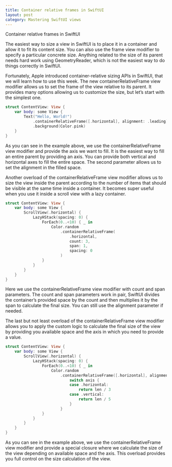 ```yaml
---
title: Container relative frames in SwiftUI
layout: post
category: Mastering SwiftUI views
---
```


Container relative frames in SwiftUI

The easiest way to size a view in SwiftUI is to place it in a container and allow it to fit its content size. You can also use the frame view modifier to specify a particular concrete size. Anything related to the size of its parent needs hard work using GeometryReader, which is not the easiest way to do things correctly in SwiftUI.

Fortunately, Apple introduced container-relative sizing APIs in SwiftUI, that we will learn how to use this week. The new containerRelativeFrame view modifier allows us to set the frame of the view relative to its parent. It provides many options allowing us to customize the size, but let’s start with the simplest one.

```swift
struct ContentView: View {
    var body: some View {
        Text("Hello, World!")
            .containerRelativeFrame([.horizontal], alignment: .leading)
            .background(Color.pink)
    }
}
```

As you can see in the example above, we use the containerRelativeFrame view modifier and provide the axis we want to fill. It is the easiest way to fill an entire parent by providing an axis. You can provide both vertical and horizontal axes to fill the entire space. The second parameter allows us to set the alignment in the filled space.


Another overload of the containerRelativeFrame view modifier allows us to size the view inside the parent according to the number of items that should be visible at the same time inside a container. It becomes super useful when you use it inside a scroll view with a lazy container.

```swift
struct ContentView: View {
    var body: some View {
        ScrollView(.horizontal) {
            LazyHStack(spacing: 0) {
                ForEach(0..<10) { _ in
                    Color.random
                        .containerRelativeFrame(
                            .horizontal,
                            count: 3,
                            span: 1,
                            spacing: 0
                        )
                }
            }
        }
    }
}
```

Here we use the containerRelativeFrame view modifier with count and span parameters. The count and span parameters work in pair, SwiftUI divides the container’s provided space by the count and then multiplies it by the span to calculate the final size. You can still use the alignment parameter if needed.

The last but not least overload of the containerRelativeFrame view modifier allows you to apply the custom logic to calculate the final size of the view by providing you available space and the axis in which you need to provide a value.

```swift
struct ContentView: View {
    var body: some View {
        ScrollView(.horizontal) {
            LazyHStack(spacing: 0) {
                ForEach(0..<10) { _ in
                    Color.random
                        .containerRelativeFrame([.horizontal], alignment: .center) { len, axis in
                            switch axis {
                            case .horizontal:
                                return len / 3
                            case .vertical:
                                return len / 5
                            }
                        }
                }
            }
        }
    }
}
```

As you can see in the example above, we use the containerRelativeFrame view modifier and provide a special closure where we calculate the size of the view depending on available space and the axis. This overload provides you full control on the size calculation of the view.

